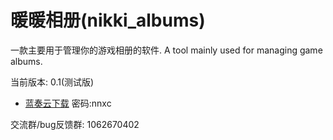 # 暖暖相册(nikki_albums)

一款主要用于管理你的游戏相册的软件.
A tool mainly used for managing game albums.

当前版本: 0.1(测试版)


- [蓝奏云下载](https://ranaxro.lanzouu.com/iTf9H35pmpab)
密码:nnxc

交流群/bug反馈群: 1062670402